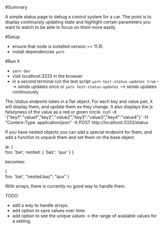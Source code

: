 #Summary

A simple status page to debug a control system for a car. The point is to display continuosly updating state and highlight certain parameters you want to watch to be able to focus on them more easily. 

#Setup
- ensure that node is installed version >= 11.15
- install dependencies
`yarn`

#Run It
- `yarn dev`
- visit localhost:3333 in the browser
- in a second terminal run the test script
`yarn test-status-updates true`  --> sends updates once
or `yarn test-status-updates`  --> sends updates continuously




The /status endpoint takes in a flat object. For each key and value pair, it will display them, and update them as they change. It also displays the js falseyness of the value as a red or green circle. 
curl -d '{"key1":"value1","key2":"value2","key3":"value3","key4":"value4"}' -H "Content-Type: application/json" -X POST http://localhost:3333/status


If you have nested objects you can add a special endpoint for them, and add a function to unpack them and set them on the base object. 

ie: { 	
	foo: 'bar',
	nested: {
		'baz': 'qux'
	} 
}

becomes:

{ 	
	foo: 'bar',
	"nested.baz": "qux"
}


With arrays, there is currently no good way to handle them. 

TODO:
- add a way to handle arrays.
- add option to save values over time.
- add option to see the unique values -> the range of available values for a setting.